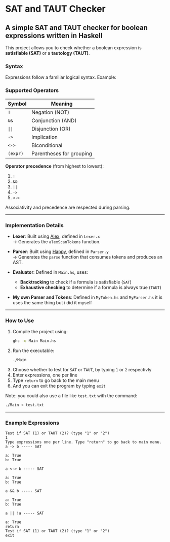 # SAT and TAUT Checker

## A simple SAT and TAUT checker for boolean expressions written in Haskell

This project allows you to check whether a boolean expression is **satisfiable (SAT)** or a **tautology (TAUT)**.

### Syntax

Expressions follow a familiar logical syntax. Example:


### Supported Operators

| Symbol   | Meaning            |
|----------|--------------------|
| `!`      | Negation (NOT)     |
| `&&`     | Conjunction (AND)  |
| `\|\|`       | Disjunction (OR)   |
| `->`     | Implication        |
| `<->`    | Biconditional      |
| `(expr)` | Parentheses for grouping |

**Operator precedence** (from highest to lowest):

1. `!`
2. `&&`
3. `||`
4. `->`
5. `<->`

Associativity and precedence are respected during parsing.

---

### Implementation Details

- **Lexer**: Built using [Alex](https://www.haskell.org/alex/), defined in `Lexer.x`  
  → Generates the `alexScanTokens` function.
  
- **Parser**: Built using [Happy](https://www.haskell.org/happy/), defined in `Parser.y`  
  → Generates the `parse` function that consumes tokens and produces an AST.

- **Evaluator**: Defined in `Main.hs`, uses:
  - **Backtracking** to check if a formula is satisfiable (`SAT`)
  - **Exhaustive checking** to determine if a formula is always true (`TAUT`)

 - **My own Parser and Tokens**: Defined in `MyToken.hs` and `MyParser.hs` it is uses the same thing but i did it myself

---

### How to Use

1. Compile the project using:
   ```bash
   ghc -o Main Main.hs
2. Run the executable:
   ```bash
   ./Main
3. Choose whether to test for `SAT` or `TAUT`, by typing `1` or `2` respectivly
4. Enter expressions, one per line
5. Type `return` to go back to the main menu
6. And you can exit the program by typing `exit`

Note: you could also use a file like `test.txt` with the command:
```bash 
./Main < test.txt
```

---

### Example Expressions

```text
Test if SAT (1) or TAUT (2)? (type "1" or "2")
1
Type expressions one per line. Type "return" to go back to main menu.
a -> b ----- SAT

a: True
b: True

a <-> b ----- SAT

a: True
b: True

a && b ----- SAT

a: True
b: True

a || !a ----- SAT

a: True
return
Test if SAT (1) or TAUT (2)? (type "1" or "2")
exit

